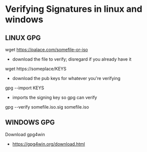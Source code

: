 # Verifying Signatures in linux and windows
## LINUX GPG
wget https://palace.com/somefile-or-iso
- download the file to verify; disregard if you already have it

wget https://someplace/KEYS
- download the pub keys for whatever you're verifying

gpg --import KEYS
- imports the signing key so gpg can verify 

gpg --verify somefile.iso.sig somefile.iso

## WINDOWS GPG
Download gpg4win
- https://gpg4win.org/download.html
